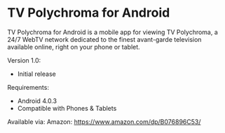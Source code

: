 # TV Polychroma for Android
TV Polychroma for Android is a mobile app for viewing TV Polychroma, a 24/7 WebTV network dedicated to the finest avant-garde television available online, right on your phone or tablet.

Version 1.0:
- Initial release

Requirements:
- Android 4.0.3
- Compatible with Phones & Tablets

Available via:
Amazon: https://www.amazon.com/dp/B076896C53/
